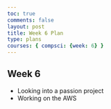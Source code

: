 ```yaml
---
toc: true
comments: false
layout: post
title: Week 6 Plan 
type: plans
courses: { compsci: {week: 6} }
---
```


## Week 6
- Looking into a passion project
- Working on the AWS